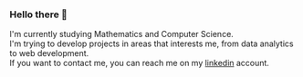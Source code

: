 ### Hello there 👋
I'm currently studying Mathematics and Computer Science.<br/>
I'm trying to develop projects in areas that interests me, from data analytics to web development.<br/>
If you want to contact me, you can reach me on my [linkedin](https://www.linkedin.com/in/salih-furkan-demirer-7661441b2/) account.

